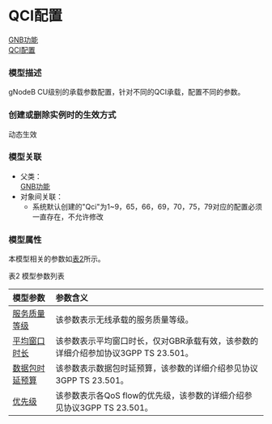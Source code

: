 # QCI配置[GNB功能](../GNB功能/README.md) <br>[QCI配置](#) <br>### 模型描述gNodeB CU级别的承载参数配置，针对不同的QCI承载，配置不同的参数。### 创建或删除实例时的生效方式动态生效### 模型关联- 父类： <br>[GNB功能](../GNB功能/README.md) <br>- 对象间关联：    - 系统默认创建的"Qci"为1~9，65，66，69，70，75，79对应的配置必须一直存在，不允许修改### 模型属性本模型相关的参数如<a href="#t2">表2</a>所示。表2 模型参数列表<table id = "t2"><thread><tr><th align = "left">模型参数</th><th align = "left">参数含义</th></tr></thread><tbody><tr><td id = "服务质量等级-1"><a href = "服务质量等级-1.html">服务质量等级</a></td><td>该参数表示无线承载的服务质量等级。</td></tr><tr><td id = "平均窗口时长-2"><a href = "平均窗口时长-2.html">平均窗口时长</a></td><td>该参数表示平均窗口时长，仅对GBR承载有效，该参数的详细介绍参加协议3GPP TS 23.501。</td></tr><tr><td id = "数据包时延预算-3"><a href = "数据包时延预算-3.html">数据包时延预算</a></td><td>该参数表示数据包时延预算，该参数的详细介绍参见协议3GPP TS 23.501。</td></tr><tr><td id = "优先级-4"><a href = "优先级-4.html">优先级</a></td><td>该参数表示各QoS flow的优先级，该参数的详细介绍参见协议3GPP TS 23.501。</td></tr></tbody></table>